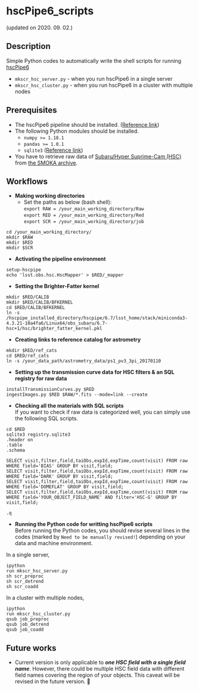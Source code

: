# hscPipe6_scripts
(updated on 2020. 09. 02.)


## Description
Simple Python codes to automatically write the shell scripts for running [hscPipe6](https://hsc.mtk.nao.ac.jp/pipedoc/pipedoc_6_e/index.html)

* ``mkscr_hsc_server.py`` - when you run hscPipe6 in a single server
* ``mkscr_hsc_cluster.py`` - when you run hscPipe6 in a cluster with multiple nodes


## Prerequisites
* The hscPipe6 pipeline should be installed. ([Reference link](https://hsc.mtk.nao.ac.jp/pipedoc/pipedoc_6_e/install_env_e/install.html))
* The following Python modules should be installed.
  * ``numpy >= 1.18.1``
  * ``pandas >= 1.0.1``
  * ``sqlite3`` ([Reference link](https://docs.python.org/3/library/sqlite3.html))
* You have to retrieve raw data of [Subaru/Hyper Suprime-Cam (HSC)](https://www.subarutelescope.org/Observing/Instruments/HSC/index.html) from [the SMOKA archive](https://smoka.nao.ac.jp/).

 
## Workflows
* __Making working directories__
  * Set the paths as below (bash shell):  
    ``export RAW = /your_main_working_directory/Raw``  
    ``export RED = /your_main_working_directory/Red``  
    ``export SCR = /your_main_working_directory/job``  

```
cd /your_main_working_directory/
mkdir $RAW
mkdir $RED
mkdir $SCR
```


* __Activating the pipeline environment__

```
setup-hscpipe
echo 'lsst.obs.hsc.HscMapper' > $RED/_mapper
```


* __Setting the Brighter-Fatter kernel__

```
mkdir $RED/CALIB
mkdir $RED/CALIB/BFKERNEL
cd $RED/CALIB/BFKERNEL
ln -s /hscpipe_installed_directory/hscpipe/6.7/lsst_home/stack/miniconda3-4.3.21-10a4fa6/Linux64/obs_subaru/6.7-hsc+1/hsc/brighter_fatter_kernel.pkl
```


* __Creating links to reference catalog for astrometry__

```
mkdir $RED/ref_cats
cd $RED/ref_cats
ln -s /your_data_path/astrometry_data/ps1_pv3_3pi_20170110
```


* __Setting up the transmission curve data for HSC filters & an SQL registry for raw data__

```
installTransmissionCurves.py $RED
ingestImages.py $RED $RAW/*.fits --mode=link --create
```


* __Checking all the materials with SQL scripts__  
If you want to check if raw data is categorized well, you can simply use the following SQL scripts.

```
cd $RED
sqlite3 registry.sqlite3
.header on
.table
.schema

SELECT visit,filter,field,taiObs,expId,expTime,count(visit) FROM raw WHERE field='BIAS' GROUP BY visit,field;
SELECT visit,filter,field,taiObs,expId,expTime,count(visit) FROM raw WHERE field='DARK' GROUP BY visit,field;
SELECT visit,filter,field,taiObs,expId,expTime,count(visit) FROM raw WHERE field='DOMEFLAT' GROUP BY visit,field;
SELECT visit,filter,field,taiObs,expId,expTime,count(visit) FROM raw WHERE field='YOUR_OBJECT_FIELD_NAME' AND filter='HSC-G' GROUP BY visit,field;

.q
```


* __Running the Python code for writting hscPipe6 scripts__  
Before running the Python codes, you should revise several lines in the codes (marked by ``Need to be manually revised!``) depending on your data and machine environment.

In a single server,
```
ipython
run mkscr_hsc_server.py
sh scr_preproc
sh scr_detrend
sh scr_coadd
```

In a cluster with multiple nodes,
```
ipython
run mkscr_hsc_cluster.py
qsub job_preproc
qsub job_detrend
qsub job_coadd
```


## Future works
* Current version is only applicable to _**one HSC field with a single field name**_. However, there could be multiple HSC field data with different field names covering the region of your objects. This caveat will be revised in the future version.  :snail:


